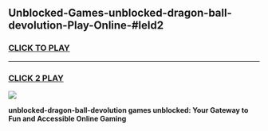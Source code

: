 
## Unblocked-Games-unblocked-dragon-ball-devolution-Play-Online-#leld2
<h3>
<a href="https://premium.freeplayer.one?title=unblocked-dragon-ball-devolution&ref=24F">CLICK TO PLAY</a></h3>
<hr>

<h3>
<a href="https://premium.freeplayer.one?title=unblocked-dragon-ball-devolution&ref=24F">CLICK 2 PLAY</a>
  
</h3>

<a href="https://premium.freeplayer.one?title=unblocked-dragon-ball-devolution&ref=24F/"><img src="https://clearcache.store/games.png"></a>


**unblocked-dragon-ball-devolution games unblocked: Your Gateway to Fun and Accessible Online Gaming**
